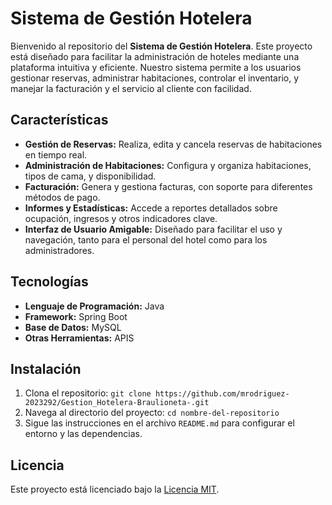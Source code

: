 # Sistema de Gestión Hotelera

Bienvenido al repositorio del **Sistema de Gestión Hotelera**. Este proyecto está diseñado para facilitar la administración de hoteles mediante una plataforma intuitiva y eficiente. Nuestro sistema permite a los usuarios gestionar reservas, administrar habitaciones, controlar el inventario, y manejar la facturación y el servicio al cliente con facilidad.

## Características

- **Gestión de Reservas:** Realiza, edita y cancela reservas de habitaciones en tiempo real.
- **Administración de Habitaciones:** Configura y organiza habitaciones, tipos de cama, y disponibilidad.
- **Facturación:** Genera y gestiona facturas, con soporte para diferentes métodos de pago.
- **Informes y Estadísticas:** Accede a reportes detallados sobre ocupación, ingresos y otros indicadores clave.
- **Interfaz de Usuario Amigable:** Diseñado para facilitar el uso y navegación, tanto para el personal del hotel como para los administradores.

## Tecnologías

- **Lenguaje de Programación:** Java
- **Framework:** Spring Boot
- **Base de Datos:** MySQL
- **Otras Herramientas:** APIS

## Instalación

1. Clona el repositorio: `git clone https://github.com/mrodriguez-2023292/Gestion_Hotelera-Braulioneta-.git`
2. Navega al directorio del proyecto: `cd nombre-del-repositorio`
3. Sigue las instrucciones en el archivo `README.md` para configurar el entorno y las dependencias.

## Licencia

Este proyecto está licenciado bajo la [Licencia MIT](LICENSE).
